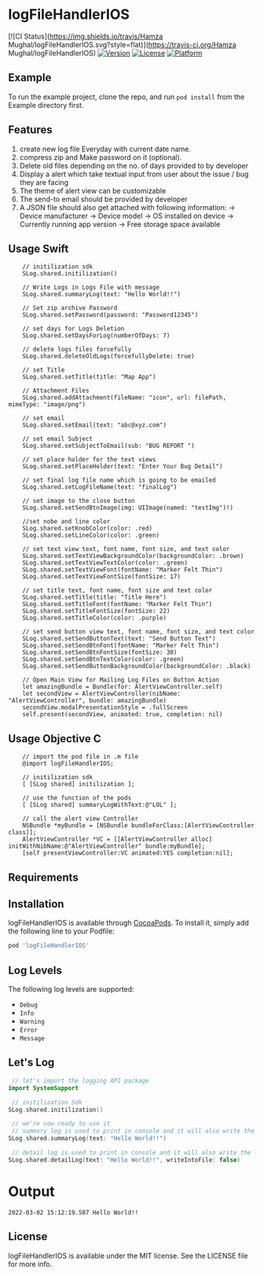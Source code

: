 # logFileHandlerIOS

[![CI Status](https://img.shields.io/travis/Hamza Mughal/logFileHandlerIOS.svg?style=flat)](https://travis-ci.org/Hamza Mughal/logFileHandlerIOS)
[![Version](https://img.shields.io/cocoapods/v/logFileHandlerIOS.svg?style=flat)](https://cocoapods.org/pods/logFileHandlerIOS)
[![License](https://img.shields.io/cocoapods/l/logFileHandlerIOS.svg?style=flat)](https://cocoapods.org/pods/logFileHandlerIOS)
[![Platform](https://img.shields.io/cocoapods/p/logFileHandlerIOS.svg?style=flat)](https://cocoapods.org/pods/logFileHandlerIOS)

## Example

To run the example project, clone the repo, and run `pod install` from the Example directory first.

## Features

 1) create new log file Everyday with current date name.
 2) compress zip and Make password on it (optional).
 3) Delete old files depending on the no. of days provided to by developer
 4) Display a alert which take textual input from user about the issue / bug they are facing
 5) The theme of alert view can be customizable
 6) The send-to email should be provided by developer
 7) A JSON file should also get attached with following information:
        -> Device manufacturer
        -> Device model
        -> OS installed on device
        -> Currently running app version
        -> Free storage space available

## Usage Swift

        // initilization sdk
        SLog.shared.initilization()
        
        // Write Logs in Logs File with message
        SLog.shared.summaryLog(text: "Hello World!!")
        
        // Set zip archive Password
        SLog.shared.setPassword(password: "Password12345")
        
        // set days for Logs Deletion
        SLog.shared.setDaysForLog(numberOfDays: 7)
        
        // delete logs files forcefully
        SLog.shared.deleteOldLogs(forcefullyDelete: true)
        
        // set Title
        SLog.shared.setTitle(title: "Map App")
        
        // Attachment Files
        SLog.shared.addAttachment(fileName: "icon", url: filePath, mimeType: "image/png")
        
        // set email
        SLog.shared.setEmail(text: "abc@xyz.com")
        
        // set email Subject
        SLog.shared.setSubjectToEmail(sub: "BUG REPORT ")
        
        // set place holder for the text views
        SLog.shared.setPlaceHolder(text: "Enter Your Bug Detail")
        
        // set final log file name which is going to be emailed
        SLog.shared.setLogFileName(text: "finalLog")
        
        // set image to the close button
        SLog.shared.setSendBtnImage(img: UIImage(named: "testImg")!)
        
        //set nobe and line color
        SLog.shared.setKnobColor(color: .red)
        SLog.shared.setLineColor(color: .green)
                
        // set text view text, font name, font size, and text color
        SLog.shared.setTextViewBackgroundColor(backgroundColor: .brown)
        SLog.shared.setTextViewTextColor(color: .green)
        SLog.shared.setTextViewFont(fontName: "Marker Felt Thin")
        SLog.shared.setTextViewFontSize(fontSize: 17)
        
        // set title text, font name, font size and text color
        SLog.shared.setTitle(title: "Title Here")
        SLog.shared.setTitleFont(fontName: "Marker Felt Thin")
        SLog.shared.setTitleFontSize(fontSize: 22)
        SLog.shared.setTitleColor(color: .purple)

        // set send button view text, font name, font size, and text color
        SLog.shared.setSendButtonText(text: "Send Button Text")
        SLog.shared.setSendBtnFont(fontName: "Marker Felt Thin")
        SLog.shared.setSendBtnFontSize(fontSize: 30)
        SLog.shared.setSendBtnTextColor(color: .green)
        SLog.shared.setSendButtonBackgroundColor(backgroundColor: .black)
        
        // Open Main View for Mailing Log Files on Button Action
        let amazingBundle = Bundle(for: AlertViewController.self)
        let secondView = AlertViewController(nibName: "AlertViewController", bundle: amazingBundle)
        secondView.modalPresentationStyle = .fullScreen
        self.present(secondView, animated: true, completion: nil)
        
## Usage Objective C

        // import the pod file in .m file
        @import logFileHandlerIOS;
        
        // initilization sdk
        [ [SLog shared] initilization ];

        // use the function of the pods
        [ [SLog shared] summaryLogWithText:@"LOL" ];

        // call the alert view Controller
        NSBundle *myBundle = [NSBundle bundleForClass:[AlertViewController class]];
        AlertViewController *VC = [[AlertViewController alloc] initWithNibName:@"AlertViewController" bundle:myBundle];
        [self presentViewController:VC animated:YES completion:nil];
        
        
## Requirements

## Installation

logFileHandlerIOS is available through [CocoaPods](https://cocoapods.org). To install
it, simply add the following line to your Podfile:

```ruby
pod 'logFileHandlerIOS'
```

## Log Levels

The following log levels are supported:

 - `Debug`
 - `Info`
 - `Warning`
 - `Error`
 - `Message`
 
 ## Let's Log

```swift
 // let's import the logging API package
import SystemSupport

 // initilization Sdk
SLog.shared.initilization()

 // we're now ready to use it
 // summary log is used to print in console and it will also write the log into file 
SLog.shared.summaryLog(text: "Hello World!!")

 // detail log is used to print in console and it will also write the log into file (optional)
SLog.shared.detailLog(text: "Hello World!!", writeIntoFile: false)
```


# Output

```
2022-03-02 15:12:19.507 Hello World!!

```

## License

logFileHandlerIOS is available under the MIT license. See the LICENSE file for more info.
